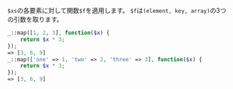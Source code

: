 `$xs`の各要素に対して関数`$f`を適用します。
`$f`は`(element, key, array)`の3つの引数を取ります。

```php
_::map([1, 2, 3], function($x) {
    return $x * 3;
});
=> [3, 6, 9]
_::map(['one' => 1, 'two' => 2, 'three' => 3], function($x) {
    return $x * 3;
});
=> [3, 6, 9]
```
